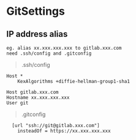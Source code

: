 # GitSettings
## IP address alias
    eg. alias xx.xxx.xxx.xxx to gitlab.xxx.com
    need .ssh/config and .gitconfig

>.ssh/config

    Host *
        KexAlgorithms +diffie-hellman-group1-sha1

    Host gitlab.xxx.com
    Hostname xx.xxx.xxx.xxx
    User git
>.gitconfig

      [url "ssh://git@gitlab.xxx.com"]
        insteadOf = https://xx.xxx.xxx.xxx

